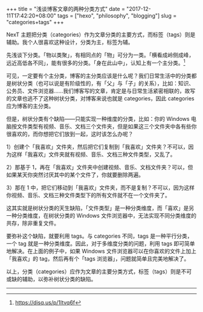 +++
title = "浅谈博客文章的两种分类方式"
date = "2017-12-11T17:42:20+08:00"
tags = ["hexo", "philosophy", "blogging"]
slug = "categories+tags"
+++

NexT 主题把分类（categories）作为文章分类的主要方式，而标签（tags）则是辅助。我个人很喜欢这种设计，分类为主，标签为辅。

先浅谈下分类。「物以类聚」，有相同点的「物」可分为一类。「横看成岭侧成峰，远近高低各不同」，能有很多的分类。「身在此山中」，认知上有一个主分类。[^1]

可见，一定要有个主分类，博客的主分类应该是什么呢？我们日常生活中的分类都是树状分类（也可以说是有阶级性的，有「父」与「子」的关系），比如：知识、公务员、文件浏览器……我们博客写的文章，肯定是与日常生活紧密相联的，故写的文章也逃不了这种树状分类，对博客来说也就是 categories，因此 categories 应为博客的主分类。

但是，树状分类有个缺陷——只能实现一种维度的分类，比如：你的 Windows 电脑按文件类型有视频、音乐、文档三个文件夹，但是如果这三个文件夹中各有些你很喜欢的，而你想把它们放到一起，这时该怎么办呢？

1）创建个「我喜欢」文件夹，然后把它们复制到「我喜欢」文件夹？不可以，因为这样「我喜欢」文件夹就有视频、音乐、文档三种文件类型，又乱了。

2）那基于 1，再在「我喜欢」文件夹中创建视频、音乐、文档文件夹？可以，但如果某天你突然讨厌其中的某个文件了，你就要删除两遍。

3）那在 1 中，把它们移动到「我喜欢」文件夹，而不是复制？不可以，因为这样你视频、音乐、文档三种文件类型下的所有文件就不在一个文件夹了。

这其实就是树状分类的天生缺陷，「文件类型」是一种分类维度，而「喜欢」是另一种分类维度，在树状分类的 Windows 文件浏览器中，无法实现不同分类维度的共存，除非重复文件。

要弥补这个缺陷，就要利用 tags。与 categories 不同，tags 是一种平行分类，一个 tag 就是一种分类维度。因此，对于多维度分类的问题，利用 tags 即可简单地解决。在上面的例子中，如果 Windows 文件浏览器可以在你喜欢的文件上加上「我喜欢」的 tag，然后再有个「tags 浏览器」，问题就简单且完美地解决了。

以上，分类（categories）应作为文章的主要分类方式，标签（tags）则是不可或缺的辅助，以弥补树状分类的缺陷。

---

[^1]: https://disq.us/p/1ltvq6f
